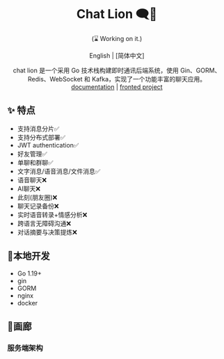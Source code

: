 <div align="center">

# Chat Lion 🗨️🦁
 (⌛ Working on it.)

English | [简体中文]

chat lion 是一个采用 Go 技术栈构建即时通讯后端系统，使用 Gin、GORM、Redis、WebSocket 和 Kafka，实现了一个功能丰富的聊天应用。
[documentation]() | [fronted project](https://github.com/kapbl/LionChat-Fronted)
</div>


## ✨ 特点
- 支持消息分片✅
- 支持分布式部署✅
- JWT authentication✅
- 好友管理✅
- 单聊和群聊✅
- 文字消息/语音消息/文件消息✅
- 语音聊天❌
- AI聊天❌
- 此刻(朋友圈)❌
- 聊天记录备份❌
- 实时语音转录+情感分析❌
- 跨语言无障碍沟通❌
- 对话摘要与决策提炼❌

## 🎐本地开发
- Go 1.19+
- gin
- GORM
- nginx
- docker
## 🦁画廊
### 服务端架构

